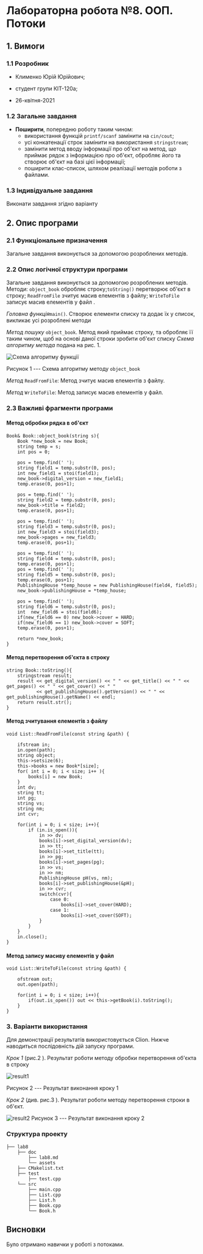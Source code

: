 # Лабораторна робота №8. ООП. Потоки

## 1. Вимоги

### 1.1 Розробник

- Клименко Юрій Юрійович;

- студент групи КІТ-120а;

- 26-квітня-2021

### 1.2 Загальне завдання

 * **Поширити**, попередню роботу таким чином:
	 * використання функцій `printf/scanf` замінити на `cin/cout`;
	 * усі конкатенації строк замінити на використання `stringstream`;  
	 * замінити метод вводу інформації про об'єкт на метод, що приймає рядок з інформацією про об'єкт, обробляє його та створює об'єкт  на базі цієї інформації;
	 * поширити клас-список, шляхом реалізації методів роботи з файлами.


### 1.3 Індивідуальне завдання

 Виконати завдання згідно варіанту


## 2. Опис програми 

### 2.1 Функціональне призначення

Загальне завдання виконується за допомогою розроблених методів. 

### 2.2 Опис логічної структури програми

Загальне завдання виконується за допомогою розроблених методів. Методи:  `object_book` обробляє строку;`toString()` перетворює об'єкт в строку; `ReadFromFile` зчитує масив елементів з файлу; `WriteToFile` записує масив елементів у файл .

_Головна функція_`main()`. 
Створює елементи списку та додає їх у список, викликає усі розроблені методи


_Метод пошуку_ `object_book`. Метод який приймає строку, та обробляє її таким чином, щоб на основі даної строки зробити об'єкт списку
_Схема алгоритму метода_ подана на рис. 1.

![Схема алгоритму функції](https://github.com/LiquidFunki/liquid-prog/blob/main/semester%202/lab8/doc/assests/%D0%94%D0%B8%D0%B0%D0%B3%D1%80%D0%B0%D0%BC%D0%BC%D0%B0%20%D0%B1%D0%B5%D0%B7%20%D0%BD%D0%B0%D0%B7%D0%B2%D0%B0%D0%BD%D0%B8%D1%8F.png?raw=true)

Рисунок 1 --- Схема алгоритму методу `object_book`

_Метод_ `ReadFromFile`: Метод зчитує масив елементів з файлу.

_Метод_ `WriteToFile`: Метод записує масив елементів у файл.





### 2.3 Важливі фрагменти програми

#### Метод обробки рядка в об'єкт

``` 
Book& Book::object_book(string s){
    Book *new_book = new Book;
    string temp = s;
    int pos = 0;

    pos = temp.find(' ');
    string field1 = temp.substr(0, pos);
    int new_field1 = stoi(field1);
    new_book->digital_version = new_field1;
    temp.erase(0, pos+1);

    pos = temp.find(' ');
    string field2 = temp.substr(0, pos);
    new_book->title = field2;
    temp.erase(0, pos+1);

    pos = temp.find(' ');
    string field3 = temp.substr(0, pos);
    int new_field3 = stoi(field3);
    new_book->pages = new_field3;
    temp.erase(0, pos+1);

    pos = temp.find(' ');
    string field4 = temp.substr(0, pos);
    temp.erase(0, pos+1);
    pos = temp.find(' ');
    string field5 = temp.substr(0, pos);
    temp.erase(0, pos+1);
    PublishingHouse *temp_house = new PublishingHouse(field4, field5);
    new_book->publishingHouse = *temp_house;

    pos = temp.find(' ');
    string field6 = temp.substr(0, pos);
    int  new_field6 = stoi(field6);
    if(new_field6 == 0) new_book->cover = HARD;
    if(new_field6 == 1) new_book->cover = SOFT;
    temp.erase(0, pos+1);

    return *new_book;
}
```
#### Метод перетворення об'єкта в строку

```
string Book::toString(){
    stringstream result;
    result << get_digital_version() << " " << get_title() << " " << get_pages() << " " << get_cover() << " "
           << get_publishingHouse().getVersion() << " " << get_publishingHouse().getName() << endl;
    return result.str();
}
```
#### Метод зчитування елементів з файлу
```
void List::ReadFromFile(const string &path) {

    ifstream in;
    in.open(path);
    string object;
    this->setsize(6);
    this->books = new Book*[size];
    for( int i = 0; i < size; i++ ){
        books[i] = new Book;
    }
    int dv;
    string tt;
    int pg;
    string vs;
    string nm;
    int cvr;

    for(int i = 0; i < size; i++){
        if (in.is_open()){
            in >> dv;
            books[i]->set_digital_version(dv);
            in >> tt;
            books[i]->set_title(tt);
            in >> pg;
            books[i]->set_pages(pg);
            in >> vs;
            in >> nm;
            PublishingHouse pH(vs, nm);
            books[i]->set_publishingHouse(&pH);
            in >> cvr;
            switch(cvr){
                case 0:
                    books[i]->set_cover(HARD);
                case 1:
                    books[i]->set_cover(SOFT);
            }
        }
    }
    in.close();
}
```
#### Метод запису масиву елементів у файл
```
void List::WriteToFile(const string &path) {

    ofstream out;
    out.open(path);

    for(int i = 0; i < size; i++){
        if(out.is_open()) out << this->getBook(i).toString();
    }
}
```

### 3. Варіанти використання

Для демонстрації результатів використовується Clion. Нижче наводиться послідовність  дій запуску програми.

_Крок 1_ (рис.2 ). Результат роботи методу обробки перетворення об'єкта в строку

![result1](https://github.com/LiquidFunki/liquid-prog/blob/main/semester%202/lab8/doc/assests/Screenshot_3.png?raw=true)

Рисунок 2 --- Результат виконання кроку 1

_Крок 2_ (див. рис.3 ). Результат роботи методу перетворення строки в об'єкт.

![result2](https://github.com/LiquidFunki/liquid-prog/blob/main/semester%202/lab8/doc/assests/Screenshot_1.png?raw=true)
Рисунок 3 --- Результат виконання кроку 2

### Структура проекту

	├── lab8
	    ├── doc
	        ├── lab8.md
	        └── assets
        ├── CMakelist.txt
		├── test
            ├── test.cpp
		└── src
		    ├── main.cpp
		    ├── List.cpp
            ├── List.h
		    ├── Book.cpp
		    └── Book.h
## Висновки

Було отримано навички у роботі з потоками.